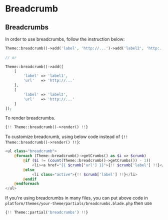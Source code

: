# Breadcrumb

## Breadcrumbs
In order to use breadcrumbs, follow the instruction below:
    
```php
Theme::breadcrumb()->add('label', 'http://...')->add('label2', 'http:...');
    
// or

Theme::breadcrumb()->add([
    [
        'label' => 'label1',
        'url'   => 'http://...'
    ],
    [
        'label' => 'label2',
        'url'   => 'http://...'
    ]
]);
```
    
To render breadcrumbs.

```php
{!! Theme::breadcrumb()->render() !!}
```
    
To customize breadcrumb, using below code instead of `{!! Theme::breadcrumb()->render() !!}`:

```php
<ul class="breadcrumb">
    @foreach (Theme::breadcrumb()->getCrumbs() as $i => $crumb)
        @if ($i != (count(Theme::breadcrumb()->getCrumbs()) - 1))
            <li><a href="{{ $crumb['url'] }}">{!! $crumb['label'] !!}</a><span class="divider">/</span></li>
        @else
            <li class="active">{!! $crumb['label'] !!}</li>
        @endif
    @endforeach
</ul>
```

If you're using breadcrumbs in many files, you can put above code in `platform/themes/your-theme/partials/breadcrumbs.blade.php` then use

```php
{!! Theme::partial('breadcrumbs') !!}
```